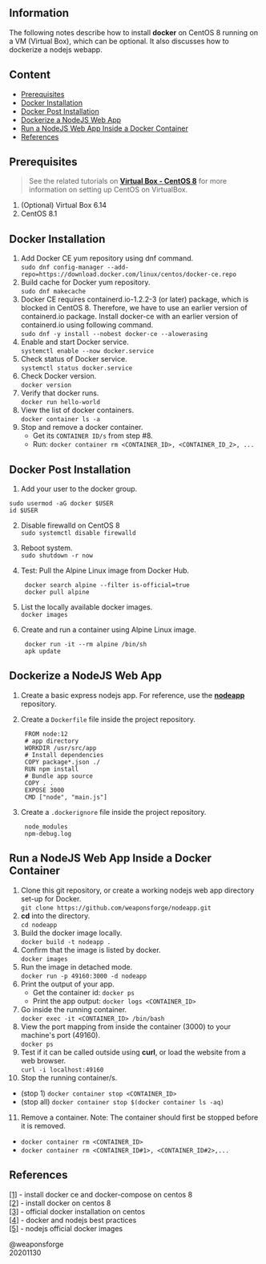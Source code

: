 ## Information

The following notes describe how to install **docker** on CentOS 8 running on a VM (Virtual Box), which can be optional. It also discusses how to dockerize a nodejs webapp.

## Content

- [Prerequisites](#prerequisites)
- [Docker Installation](#docker-installation)
- [Docker Post Installation](#post-installation)
- [Dockerize a NodeJS Web App](#dockerize-a-nodejs-web-app)
- [Run a NodeJS Web App Inside a Docker Container](#run-a-nodejs-web-app-inside-a-docker-container)
- [References](#references)

## Prerequisites

> See the related tutorials on [**Virtual Box - CentOS 8**](https://trello.com/c/yj4wPomj) for more information on setting up CentOS on VirtualBox.

1. (Optional) Virtual Box 6.14
2. CentOS 8.1

## Docker Installation

1. Add Docker CE yum repository using dnf command.  
`sudo dnf config-manager --add-repo=https://download.docker.com/linux/centos/docker-ce.repo`
2. Build cache for Docker yum repository.  
`sudo dnf makecache`
3. Docker CE requires containerd.io-1.2.2-3 (or later) package, which is blocked in CentOS 8. Therefore, we have to use an earlier version of containerd.io package. Install docker-ce with an earlier version of containerd.io using following command.  
`sudo dnf -y install --nobest docker-ce --alowerasing`
4. Enable and start Docker service.  
`systemctl enable --now docker.service`
5. Check status of Docker service.  
`systemctl status docker.service`
6. Check Docker version.  
`docker version`
7. Verify that docker runs.  
`docker run hello-world`
8. View the list of docker containers.  
`docker container ls -a`
9. Stop and remove a docker container.
   - Get its `CONTAINER ID/s` from step #8.
   - Run: `docker container rm <CONTAINER_ID>, <CONTAINER_ID_2>, ...`

## Docker Post Installation

1. Add your user to the docker group.  
```
sudo usermod -aG docker $USER
id $USER
```
2. Disable firewalld on CentOS 8  
`sudo systemctl disable firewalld`
3. Reboot system.  
`sudo shutdown -r now`
4. Test: Pull the Alpine Linux image from Docker Hub.  

		docker search alpine --filter is-official=true
		docker pull alpine

4. List the locally available docker images.  
`docker images`
5. Create and run a container using Alpine Linux image.  

		docker run -it --rm alpine /bin/sh
		apk update



## Dockerize a NodeJS Web App

1. Create a basic express nodejs app. For reference, use the [**nodeapp**](https://github.com/weaponsforge/nodeapp) repository.
2. Create a `Dockerfile` file inside the project repository.  

		FROM node:12
		# app directory
		WORKDIR /usr/src/app
		# Install dependencies
		COPY package*.json ./
		RUN npm install
		# Bundle app source
		COPY . .
		EXPOSE 3000
		CMD ["node", "main.js"]

3. Create a `.dockerignore` file inside the project repository.  

		node_modules
		npm-debug.log


## Run a NodeJS Web App Inside a Docker Container

1. Clone this git repository, or create a working nodejs web app directory set-up for Docker.  
`git clone https://github.com/weaponsforge/nodeapp.git`
2. **cd** into the directory.  
`cd nodeapp`
3. Build the docker image locally.  
`docker build -t nodeapp .`
4. Confirm that the image is listed by docker.  
`docker images`
5. Run the image in detached mode.  
`docker run -p 49160:3000 -d nodeapp`
6. Print the output of your app.
   - Get the container id: `docker ps`
   - Print the app output: `docker logs <CONTAINER_ID>`
7. Go inside the running container.  
`docker exec -it <CONTAINER_ID> /bin/bash`
8. View the port mapping from inside the container (3000) to your machine's port (49160).  
`docker ps`
9. Test if it can be called outside using **curl**, or load the website from a web browser.  
`curl -i localhost:49160`
10. Stop the running container/s.
   - (stop 1) `docker container stop <CONTAINER_ID>`
   - (stop all) `docker container stop $(docker container ls -aq)`
11. Remove a container. Note: The container should first be stopped before it is removed. 
   - `docker container rm <CONTAINER_ID>`
   - `docker container rm <CONTAINER_ID#1>, <CONTAINER_ID#2>,...`


## References

[[1]](https://www.alibabacloud.com/blog/how-to-install-docker-ce-and-docker-compose-on-centos-8_595741) - install docker ce and docker-compose on centos 8  
[[2]](https://phoenixnap.com/kb/how-to-install-docker-on-centos-8) - install docker on centos 8  
[[3]](https://docs.docker.com/engine/install/centos/) - official docker installation on centos  
[[4]](https://github.com/nodejs/docker-node/blob/master/docs/BestPractices.md) - docker and nodejs best practices  
[[5]](https://hub.docker.com/_/node/) - nodejs official docker images

@weaponsforge  
20201130